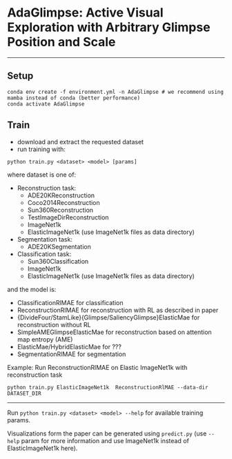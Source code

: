 # AdaGlimpse: Active Visual Exploration with Arbitrary Glimpse Position and Scale
___
## Setup
```shell
conda env create -f environment.yml -n AdaGlimpse # we recommend using mamba instead of conda (better performance)
conda activate AdaGlimpse
```
## Train
* download and extract the requested dataset
* run training with:
```shell
python train.py <dataset> <model> [params]
```
where dataset is one of:
* Reconstruction task:
  * ADE20KReconstruction
  * Coco2014Reconstruction
  * Sun360Reconstruction
  * TestImageDirReconstruction
  * ImageNet1k
  * ElasticImageNet1k (use ImageNet1k files as data directory)
* Segmentation task:
  * ADE20KSegmentation
* Classification task:
  * Sun360Classification
  * ImageNet1k
  * ElasticImageNet1k (use ImageNet1k files as data directory)

and the model is:
* ClassificationRlMAE for classification
* ReconstructionRlMAE for reconstruction with RL as described in paper
* {DivideFour/StamLike}{Glimpse/SaliencyGlimpse}ElasticMae for reconstruction without RL
* SimpleAMEGlimpseElasticMae for reconstruction based on attention map entropy (AME)
* ElasticMae/HybridElasticMae for ???
* SegmentationRlMAE for segmentation

Example:
Run ReconstructionRlMAE on Elastic ImageNet1k with reconstruction task
```shell
python train.py ElasticImageNet1k  ReconstructionRlMAE --data-dir DATASET_DIR
```
---
Run `python train.py <dataset> <model> --help` for available training params.

Visualizations form the paper can be generated using `predict.py` 
(use `--help` param for more information and use ImageNet1k instead of ElasticImageNet1k here).
